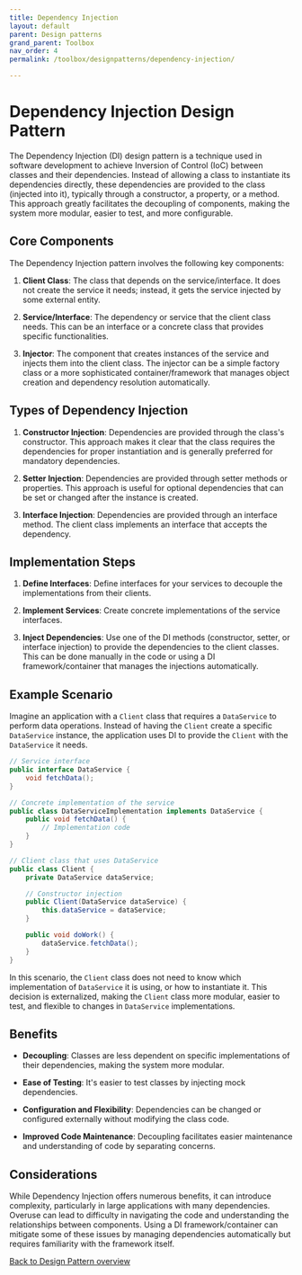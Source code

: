 ```yaml
---
title: Dependency Injection
layout: default
parent: Design patterns
grand_parent: Toolbox
nav_order: 4
permalink: /toolbox/designpatterns/dependency-injection/

---
```


# Dependency Injection Design Pattern

The Dependency Injection (DI) design pattern is a technique used in software development to achieve Inversion of Control (IoC) between classes and their dependencies. Instead of allowing a class to instantiate its dependencies directly, these dependencies are provided to the class (injected into it), typically through a constructor, a property, or a method. This approach greatly facilitates the decoupling of components, making the system more modular, easier to test, and more configurable.

## Core Components

The Dependency Injection pattern involves the following key components:

1. **Client Class**: The class that depends on the service/interface. It does not create the service it needs; instead, it gets the service injected by some external entity.

2. **Service/Interface**: The dependency or service that the client class needs. This can be an interface or a concrete class that provides specific functionalities.

3. **Injector**: The component that creates instances of the service and injects them into the client class. The injector can be a simple factory class or a more sophisticated container/framework that manages object creation and dependency resolution automatically.

## Types of Dependency Injection

1. **Constructor Injection**: Dependencies are provided through the class's constructor. This approach makes it clear that the class requires the dependencies for proper instantiation and is generally preferred for mandatory dependencies.

2. **Setter Injection**: Dependencies are provided through setter methods or properties. This approach is useful for optional dependencies that can be set or changed after the instance is created.

3. **Interface Injection**: Dependencies are provided through an interface method. The client class implements an interface that accepts the dependency.

## Implementation Steps

1. **Define Interfaces**: Define interfaces for your services to decouple the implementations from their clients.

2. **Implement Services**: Create concrete implementations of the service interfaces.

3. **Inject Dependencies**: Use one of the DI methods (constructor, setter, or interface injection) to provide the dependencies to the client classes. This can be done manually in the code or using a DI framework/container that manages the injections automatically.

## Example Scenario

Imagine an application with a `Client` class that requires a `DataService` to perform data operations. Instead of having the `Client` create a specific `DataService` instance, the application uses DI to provide the `Client` with the `DataService` it needs.

```java
// Service interface
public interface DataService {
    void fetchData();
}

// Concrete implementation of the service
public class DataServiceImplementation implements DataService {
    public void fetchData() {
        // Implementation code
    }
}

// Client class that uses DataService
public class Client {
    private DataService dataService;

    // Constructor injection
    public Client(DataService dataService) {
        this.dataService = dataService;
    }

    public void doWork() {
        dataService.fetchData();
    }
}
```

In this scenario, the `Client` class does not need to know which implementation of `DataService` it is using, or how to instantiate it. This decision is externalized, making the `Client` class more modular, easier to test, and flexible to changes in `DataService` implementations.

## Benefits

- **Decoupling**: Classes are less dependent on specific implementations of their dependencies, making the system more modular.

- **Ease of Testing**: It's easier to test classes by injecting mock dependencies.

- **Configuration and Flexibility**: Dependencies can be changed or configured externally without modifying the class code.

- **Improved Code Maintenance**: Decoupling facilitates easier maintenance and understanding of code by separating concerns.

## Considerations

While Dependency Injection offers numerous benefits, it can introduce complexity, particularly in large applications with many dependencies. Overuse can lead to difficulty in navigating the code and understanding the relationships between components. Using a DI framework/container can mitigate some of these issues by managing dependencies automatically but requires familiarity with the framework itself.

[Back to Design Pattern overview](./README.md)
